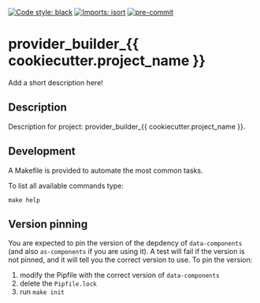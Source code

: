 [![Code style: black](https://img.shields.io/badge/code%20style-black-000000.svg)](https://github.com/psf/black)
[![Imports: isort](https://img.shields.io/badge/%20imports-isort-%231674b1?style=flat&labelColor=ef8336)](https://pycqa.github.io/isort/)
[![pre-commit](https://img.shields.io/badge/pre--commit-enabled-brightgreen?logo=pre-commit&logoColor=white)](https://github.com/pre-commit/pre-commit)

# provider_builder_{{ cookiecutter.project_name }}

Add a short description here!

## Description

Description for project: provider_builder_{{ cookiecutter.project_name }}.

## Development

A Makefile is provided to automate the most common tasks.

To list all available commands type:

```shell
make help
```

## Version pinning
You are expected to pin the version of the depdency of `data-components` (and also `as-components` if you are using it). A test will fail if the version is not pinned, and it will tell you the correct version to use. To pin the version:
1. modify the Pipfile with the correct version of `data-components`
1. delete the `Pipfile.lock`
1. run `make init`
